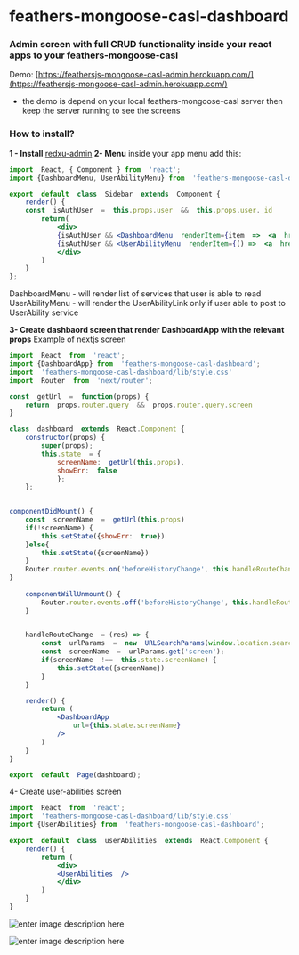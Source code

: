 # feathers-mongoose-casl-dashboard

  

### Admin screen with full CRUD functionality inside your react apps to your feathers-mongoose-casl

Demo: [https://feathersjs-mongoose-casl-admin.herokuapp.com/](https://feathersjs-mongoose-casl-admin.herokuapp.com/)
* the demo is depend on your local feathers-mongoose-casl server then keep the server running to see the screens

### How to install?
**1 - Install** [redxu-admin](https://github.com/doronnahum/redux-admin)
**2- Menu**
	inside your app menu add this:
```jsx
import  React, { Component } from  'react';
import {DashboardMenu, UserAbilityMenu} from  'feathers-mongoose-casl-dashboard';

export  default  class  Sidebar  extends  Component {
	render() {
	const  isAuthUser  =  this.props.user  &&  this.props.user._id
		return(
			<div>
			{isAuthUser && <DashboardMenu  renderItem={item  =>  <a  href={`/app/dashboard?screen=${item.result.name}`}>{item.result.name}</a>}  />}
			{isAuthUser && <UserAbilityMenu  renderItem={() =>  <a  href={'/app/user-abilities'}>User-abilities</a>}  />}
			</div>
		)
	}
};

```
DashboardMenu - will render list of services that user is able to read
UserAbilityMenu - will render the UserAbilityLink only if user able to post to UserAbility service 

**3- Create dashbaord screen that render DashboardApp with the relevant props**
Example of nextjs screen
```jsx
import  React  from  'react';
import {DashboardApp} from  'feathers-mongoose-casl-dashboard';
import  'feathers-mongoose-casl-dashboard/lib/style.css'
import  Router  from  'next/router';

const  getUrl  =  function(props) {
	return  props.router.query  &&  props.router.query.screen
}

class  dashboard  extends  React.Component {
	constructor(props) {
		super(props);
		this.state  = {
			screenName:  getUrl(this.props),
			showErr:  false
			};
	};

  
componentDidMount() {
	const  screenName  =  getUrl(this.props)
	if(!screenName) {
		this.setState({showErr:  true})
	}else{
		this.setState({screenName})
	}
	Router.router.events.on('beforeHistoryChange', this.handleRouteChange)
}
 
	componentWillUnmount() {
		Router.router.events.off('beforeHistoryChange', this.handleRouteChange)
	}

	 
	handleRouteChange  = (res) => {
		const  urlParams  =  new  URLSearchParams(window.location.search);
		const  screenName  =  urlParams.get('screen');
		if(screenName  !==  this.state.screenName) {
			this.setState({screenName})
		}
	}

	render() {
		return (
			<DashboardApp
				url={this.state.screenName}
			/>
		)
	}
}

export  default  Page(dashboard);
```
4- Create user-abilities screen

```jsx
import  React  from  'react';
import  'feathers-mongoose-casl-dashboard/lib/style.css'
import {UserAbilities} from  'feathers-mongoose-casl-dashboard';

export  default  class  userAbilities  extends  React.Component {
	render() {
		return (
			<div>
			<UserAbilities  />
			</div>
		)
	}
}
```

![enter image description here](https://lh3.googleusercontent.com/yA50tzAExSBOwLYwW4r2KGrR6QsDYfAyQ4gW30hvRfI7DKnxlr-e1slRazf-dVcOIFXAW9J0gFUgew)

![enter image description here](https://lh3.googleusercontent.com/kdD1ld8foj19DJ1iEtIu0TpEd4mNop0Lf2bOgn4ceyKTN7Qe32o6XzdcgQ3dw4nvsn81kMnNzDXT1Q)